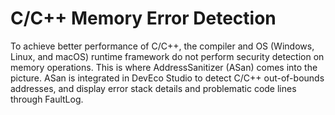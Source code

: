 # C/C++ Memory Error Detection


To achieve better performance of C/C++, the compiler and OS (Windows, Linux, and macOS) runtime framework do not perform security detection on memory operations. This is where AddressSanitizer (ASan) comes into the picture. ASan is integrated in DevEco Studio to detect C/C++ out-of-bounds addresses, and display error stack details and problematic code lines through FaultLog.
